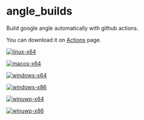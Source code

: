 # angle_builds

Build google angle automatically with github actions.

You can download it on [Actions](https://github.com/xiaozhuai/angle_builds/actions) page.

[![linux-x64](https://github.com/xiaozhuai/angle_builds/workflows/linux-x64/badge.svg)](https://github.com/xiaozhuai/angle_builds/actions?query=workflow%3Alinux-x64)

[![macos-x64](https://github.com/xiaozhuai/angle_builds/workflows/macos-x64/badge.svg)](https://github.com/xiaozhuai/angle_builds/actions?query=workflow%3Amacos-x64)

[![windows-x64](https://github.com/xiaozhuai/angle_builds/workflows/windows-x64/badge.svg)](https://github.com/xiaozhuai/angle_builds/actions?query=workflow%3Awindows-x64)

[![windows-x86](https://github.com/xiaozhuai/angle_builds/workflows/windows-x86/badge.svg)](https://github.com/xiaozhuai/angle_builds/actions?query=workflow%3Awindows-x86)

[![winuwp-x64](https://github.com/xiaozhuai/angle_builds/workflows/winuwp-x64/badge.svg)](https://github.com/xiaozhuai/angle_builds/actions?query=workflow%3Awinuwp-x64)

[![winuwp-x86](https://github.com/xiaozhuai/angle_builds/workflows/winuwp-x86/badge.svg)](https://github.com/xiaozhuai/angle_builds/actions?query=workflow%3Awinuwp-x86)
